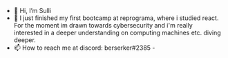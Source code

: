 - 👋 Hi, I’m Sulli
- 🌱 I just finished my first bootcamp at reprograma, where i studied react. For the moment im drawn towards cybersecurity and i'm really interested in a deeper understanding on computing machines etc. diving deeper.
- 📫 How to reach me at discord: berserker#2385  - 
<!---
ana0916/ana0916 is a ✨ special ✨ repository because its mine.
--->
